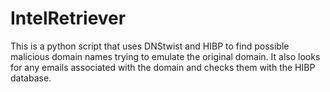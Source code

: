 # IntelRetriever
This is a python script that uses DNStwist and HIBP to find possible malicious domain names trying to emulate the original domain. It also looks for any emails associated with the domain and checks them with the HIBP database.

